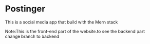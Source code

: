 # Postinger

This is a social media app that build with the Mern stack 

Note:This is the front-end part of the website.to see the backend part change branch to backend
